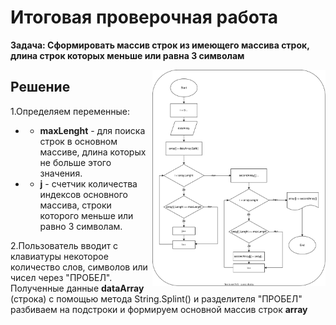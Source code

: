 # Итоговая проверочная работа

**Задача: Сформировать массив строк из имеющего массива строк, длина строк которых меньше или равна 3 символам**

<img src=".//IMG/block_diagram.svg " width="55%" align="right"> 

## Решение

1.Определяем переменные:
* - **maxLenght** - для поиска строк в основном массиве, длина которых не больше этого значения.
* - **j** - счетчик количества индексов основного массива, строки которого меньше или равно 3 символам.

2.Пользователь вводит с клавиатуры некоторое количество слов, символов или чисел через "ПРОБЕЛ".
Полученные данные **dataArray** (строка) с помощью метода String.Splint() и разделителя "ПРОБЕЛ" 
разбиваем на подстроки и формируем основной массив строк **array**

